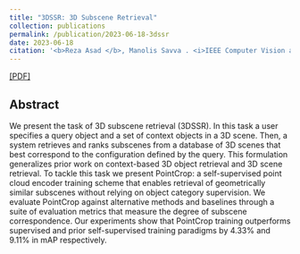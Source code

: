```yaml
---
title: "3DSSR: 3D Subscene Retrieval"
collection: publications
permalink: /publication/2023-06-18-3dssr
date: 2023-06-18
citation: '<b>Reza Asad </b>, Manolis Savva . <i>IEEE Computer Vision and Pattern Recognition</i>. <b> CVPR 2023</b>.'
---
```

[[PDF]](https://struco3d.github.io/cvpr2023/papers/02.pdf)

## Abstract
We present the task of 3D subscene retrieval (3DSSR). In this task a user specifies a query object and a set of context objects in a 3D scene. 
Then, a system retrieves and ranks subscenes from a database of 3D scenes that best correspond to the configuration defined by the query. 
This formulation generalizes prior work on context-based 3D object retrieval and 3D scene retrieval. To tackle this task we present 
PointCrop: a self-supervised point cloud encoder training scheme that enables retrieval of geometrically similar subscenes without relying 
on object category supervision. We evaluate PointCrop against alternative methods and baselines through a suite of evaluation metrics that measure 
the degree of subscene correspondence. Our experiments show that PointCrop training outperforms supervised and prior self-supervised training paradigms
by 4.33% and 9.11% in mAP respectively. 
